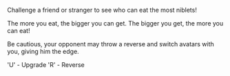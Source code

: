 Challenge a friend or stranger to see who can eat the most niblets!

The more you eat, the bigger you can get.  The bigger you get, the more you can eat!

Be cautious, your opponent may throw a reverse and switch avatars with you, giving him the edge.

'U' - Upgrade
'R' - Reverse